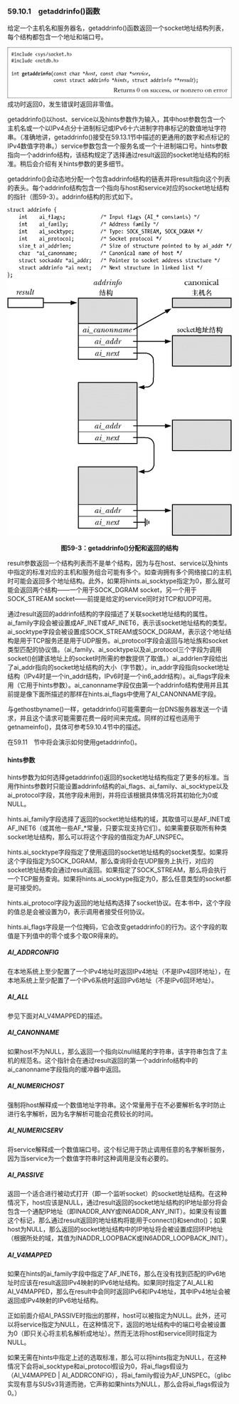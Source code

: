 ### 59.10.1　getaddrinfo()函数

给定一个主机名和服务器名，getaddrinfo()函数返回一个socket地址结构列表，每个结构都包含一个地址和端口号。



![1501.png](../images/1501.png)
成功时返回0，发生错误时返回非零值。

getaddrinfo()以host、service以及hints参数作为输入，其中host参数包含一个主机名或一个以IPv4点分十进制标记或IPv6十六进制字符串标记的数值地址字符串。（准确地讲，getaddrinfo()接受在59.13.1节中描述的更通用的数字和点标记的IPv4数值字符串。）service参数包含一个服务名或一个十进制端口号。hints参数指向一个addrinfo结构，该结构规定了选择通过result返回的socket地址结构的标准。稍后会介绍有关hints参数的更多细节。

getaddrinfo()会动态地分配一个包含addrinfo结构的链表并将result指向这个列表的表头。每个addrinfo结构包含一个指向与host和service对应的socket地址结构的指针（图59-3）。addrinfo结构的形式如下。



![1502.png](../images/1502.png)
![1503.png](../images/1503.png)
<center class="my_markdown"><b class="my_markdown">图59-3：getaddrinfo()分配和返回的结构</b></center>

result参数返回一个结构列表而不是单个结构，因为与在host、service以及hints中指定的标准对应的主机和服务组合可能有多个。如查询拥有多个网络接口的主机时可能会返回多个地址结构。此外，如果将hints.ai_socktype指定为0，那么就可能会返回两个结构——一个用于SOCK_DGRAM socket，另一个用于SOCK_STREAM socket——前提是给定的service同时对TCP和UDP可用。

通过result返回的addrinfo结构的字段描述了关联socket地址结构的属性。ai_family字段会被设置成AF_INET或AF_INET6，表示该socket地址结构的类型。ai_socktype字段会被设置成SOCK_STREAM或SOCK_DGRAM，表示这个地址结构是用于TCP服务还是用于UDP服务。ai_protocol字段会返回与地址族和socket类型匹配的协议值。（ai_family、ai_socktype以及ai_protocol三个字段为调用socket()创建该地址上的socket时所需的参数提供了取值。）ai_addrlen字段给出了ai_addr指向的socket地址结构的大小（字节数）。in_addr字段指向socket地址结构（IPv4时是一个in_addr结构，IPv6时是一个in6_addr结构）。ai_flags字段未用（它用于hints参数）。ai_canonname字段仅由第一个addrinfo结构使用并且其前提是像下面所描述的那样在hints.ai_flags中使用了AI_CANONNAME字段。

与gethostbyname()一样，getaddrinfo()可能需要向一台DNS服务器发送一个请求，并且这个请求可能需要花费一段时间来完成。同样的过程也适用于getnameinfo()，具体可参考59.10.4节中的描述。

在59.11　节中将会演示如何使用getaddrinfo()。

#### hints参数

hints参数为如何选择getaddrinfo()返回的socket地址结构指定了更多的标准。当用作hints参数时只能设置addrinfo结构的ai_flags、ai_family、ai_socktype以及ai_protocol字段，其他字段未用到，并将应该根据具体情况将其初始化为0或NULL。

hints.ai_family字段选择了返回的socket地址结构的域，其取值可以是AF_INET或AF_INET6（或其他一些AF_*常量，只要实现支持它们）。如果需要获取所有种类socket地址结构，那么可以将这个字段的值指定为AF_UNSPEC。

hints.ai_socktype字段指定了使用返回的socket地址结构的socket类型。如果将这个字段指定为SOCK_DGRAM，那么查询将会在UDP服务上执行，对应的socket地址结构会通过result返回。如果指定了SOCK_STREAM，那么将会执行一个TCP服务查询。如果将hints.ai_socktype指定为0，那么任意类型的socket都是可接受的。

hints.ai_protocol字段为返回的地址结构选择了socket协议。在本书中，这个字段的值总是会被设置为0，表示调用者接受任何协议。

hints.ai_flags字段是一个位掩码，它会改变getaddrinfo()的行为。这个字段的取值是下列值中的零个或多个取OR得来的。

##### AI_ADDRCONFIG

在本地系统上至少配置了一个IPv4地址时返回IPv4地址（不是IPv4回环地址），在本地系统上至少配置了一个IPv6系统时返回IPv6地址（不是IPv6回环地址）。

##### AI_ALL

参见下面对AI_V4MAPPED的描述。

##### AI_CANONNAME

如果host不为NULL，那么返回一个指向以null结尾的字符串，该字符串包含了主机的规范名。这个指针会在通过result返回的第一个addrinfo结构中的ai_canonname字段指向的缓冲器中返回。

##### AI_NUMERICHOST

强制将host解释成一个数值地址字符串。这个常量用于在不必要解析名字时防止进行名字解析，因为名字解析可能会花费较长的时间。

##### AI_NUMERICSERV

将service解释成一个数值端口号。这个标记用于防止调用任意的名字解析服务，因为当service为一个数值字符串时这种调用是没有必要的。

##### AI_PASSIVE

返回一个适合进行被动式打开（即一个监听socket）的socket地址结构。在这种情况下，host应该是NULL，通过result返回的socket地址结构的IP地址部分将会包含一个通配IP地址（即INADDR_ANY或IN6ADDR_ANY_INIT）。如果没有设置这个标记，那么通过result返回的地址结构将能用于connect()和sendto()；如果host为NULL，那么返回的socket地址结构中的IP地址将会被设置成回环IP地址（根据所处的域，其值为INADDR_LOOPBACK或IN6ADDR_LOOPBACK_INIT）。

##### AI_V4MAPPED

如果在hints的ai_family字段中指定了AF_INET6，那么在没有找到匹配的IPv6地址时应该在result返回IPv4映射的IPv6地址结构。如果同时指定了AI_ALL和AI_V4MAPPED，那么在result中会同时返回IPv6和IPv4地址，其中IPv4地址会被返回成IPv4映射的IPv6地址结构。

正如前面介绍AI_PASSIVE时指出的那样，host可以被指定为NULL。此外，还可以将service指定为NULL，在这种情况下，返回的地址结构中的端口号会被设置为0（即只关心将主机名解析成地址）。然而无法将host和service同时指定为NULL。

如果无需在hints中指定上述的选取标准，那么可以将hints指定为NULL，在这种情况下会将ai_socktype和ai_protocol假设为0，将ai_flags假设为（AI_V4MAPPED | AI_ADDRCONFIG），将ai_family假设为AF_UNSPEC。（glibc实现有意与SUSv3背道而驰，它声称如果hints为NULL，那么会将ai_flags假设为0。）

